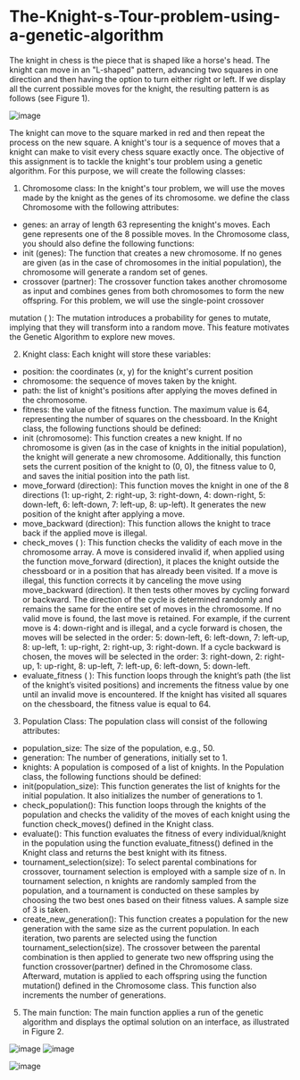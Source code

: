 # The-Knight-s-Tour-problem-using-a-genetic-algorithm
The knight in chess is the piece that is shaped like a horse's head. The knight can move in an "L-shaped" pattern, advancing two squares in one direction and then having the option to turn either right or left. If we display all the current possible moves for the knight, the resulting pattern is as follows (see Figure 1).

![image](https://github.com/user-attachments/assets/f1114825-b354-4484-a29f-92aecb3727f5)


The knight can move to the square marked in red and then repeat the process on the new square. A knight's
tour is a sequence of moves that a knight can make to visit every chess square exactly once.
The objective of this assignment is to tackle the knight's tour problem using a genetic algorithm. For this
purpose, we will create the following classes:
1. Chromosome class: In the knight's tour problem, we will use the moves made by the knight as the
genes of its chromosome. we define the class Chromosome with the following attributes:
* genes: an array of length 63 representing the knight's moves. Each gene represents one of the 8
possible moves.
In the Chromosome class, you should also define the following functions:
* init (genes): The function that creates a new chromosome. If no genes are given (as in the case of
chromosomes in the initial population), the chromosome will generate a random set of genes.
* crossover (partner): The crossover function takes another chromosome as input and combines genes
from both chromosomes to form the new offspring. For this problem, we will use the single-point
crossover

mutation ( ): The mutation introduces a probability for genes to mutate, implying that they will
transform into a random move. This feature motivates the Genetic Algorithm to explore new moves.

2. Knight class: Each knight will store these variables:
* position: the coordinates (x, y) for the knight's current position
* chromosome: the sequence of moves taken by the knight.
* path: the list of knight's positions after applying the moves defined in the chromosome.
* fitness: the value of the fitness function. The maximum value is 64, representing the number of squares
on the chessboard.
In the Knight class, the following functions should be defined:
* init (chromosome): This function creates a new knight. If no chromosome is given (as in the case of
knights in the initial population), the knight will generate a new chromosome. Additionally, this
function sets the current position of the knight to (0, 0), the fitness value to 0, and saves the initial
position into the path list.
* move_forward (direction): This function moves the knight in one of the 8 directions (1: up-right, 2:
right-up, 3: right-down, 4: down-right, 5: down-left, 6: left-down, 7: left-up, 8: up-left). It generates
the new position of the knight after applying a move.
* move_backward (direction): This function allows the knight to trace back if the applied move is
illegal.
* check_moves ( ): This function checks the validity of each move in the chromosome array. A move
is considered invalid if, when applied using the function move_forward (direction), it places the
knight outside the chessboard or in a position that has already been visited. If a move is illegal, this
function corrects it by canceling the move using move_backward (direction). It then tests other
moves by cycling forward or backward. The direction of the cycle is determined randomly and remains
the same for the entire set of moves in the chromosome. If no valid move is found, the last move is
retained. For example, if the current move is 4: down-right and is illegal, and a cycle forward is chosen,
the moves will be selected in the order: 5: down-left, 6: left-down, 7: left-up, 8: up-left, 1: up-right,
2: right-up, 3: right-down. If a cycle backward is chosen, the moves will be selected in the order: 3:
right-down, 2: right-up, 1: up-right, 8: up-left, 7: left-up, 6: left-down, 5: down-left.
* evaluate_fitness ( ): This function loops through the knight’s path (the list of the knight’s visited
positions) and increments the fitness value by one until an invalid move is encountered. If the knight
has visited all squares on the chessboard, the fitness value is equal to 64.
3. Population Class: The population class will consist of the following attributes:
* population_size: The size of the population, e.g., 50.
* generation: The number of generations, initially set to 1.
* knights: A population is composed of a list of knights.
In the Population class, the following functions should be defined:
* init(population_size): This function generates the list of knights for the initial population. It also
initializes the number of generations to 1.
* check_population(): This function loops through the knights of the population and checks the validity
of the moves of each knight using the function check_moves() defined in the Knight class.
* evaluate(): This function evaluates the fitness of every individual/knight in the population using the
function evaluate_fitness() defined in the Knight class and returns the best knight with its fitness.
* tournament_selection(size): To select parental combinations for crossover, tournament selection is
employed with a sample size of n. In tournament selection, n knights are randomly sampled from the
population, and a tournament is conducted on these samples by choosing the two best ones based on
their fitness values. A sample size of 3 is taken.
* create_new_generation(): This function creates a population for the new generation with the same
size as the current population. In each iteration, two parents are selected using the function
tournament_selection(size). The crossover between the parental combination is then applied to
generate two new offspring using the function crossover(partner) defined in the Chromosome class.
Afterward, mutation is applied to each offspring using the function mutation() defined in the
Chromosome class. This function also increments the number of generations.
5. The main function: The main function applies a run of the genetic algorithm and displays the optimal
solution on an interface, as illustrated in Figure 2.


![image](https://github.com/user-attachments/assets/74bd702d-0723-4837-bffb-39daf31d3bd9)
![image](https://github.com/user-attachments/assets/2a58e492-8df0-43e3-b5d7-74f6f5978612)


![image](https://github.com/user-attachments/assets/13441d65-eca6-4279-996f-6670c5c12bb6)



